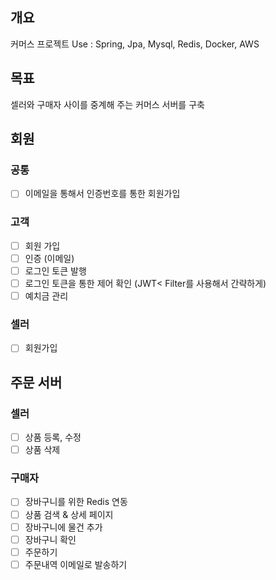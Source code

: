 ## 개요
커머스 프로젝트
Use : Spring, Jpa, Mysql, Redis, Docker, AWS

## 목표
셀러와 구매자 사이를 중계해 주는 커머스 서버를 구축

## 회원
### 공통
- [ ] 이메일을 통해서 인증번호를 통한 회원가입

### 고객
- [ ] 회원 가입
- [ ] 인증 (이메일)
- [ ] 로그인 토큰 발행
- [ ] 로그인 토큰을 통한 제어 확인 (JWT< Filter를 사용해서 간략하게)
- [ ] 예치금 관리

### 셀러
- [ ] 회원가입


## 주문 서버
### 셀러
- [ ] 상품 등록, 수정
- [ ] 상품 삭제

### 구매자
- [ ] 장바구니를 위한 Redis 연동
- [ ] 상품 검색 & 상세 페이지
- [ ] 장바구니에 물건 추가
- [ ] 장바구니 확인
- [ ] 주문하기
- [ ] 주문내역 이메일로 발송하기
